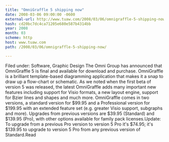 ```yaml
---
title: "OmniGraffle 5 shipping now"
date: 2008-03-06 09:00:00 -0600
external-url: http://www.tuaw.com/2008/03/06/omnigraffle-5-shipping-now/
hash: cd20bc7dc4ca71205e680e587b4314bb
year: 2008
month: 03
scheme: http
host: www.tuaw.com
path: /2008/03/06/omnigraffle-5-shipping-now/

---
```


Filed under: Software, Graphic Design
The Omni Group has announced that OmniGraffle 5 is final and available for download and purchase. OmniGraffle is a brilliant template-based diagramming application that makes it a snap to draw up a flow-chart or schematic. As we noted when the first beta of version 5 was released, the latest OmniGraffle adds many important new features including support for Visio formats, a new layout engine, support for Bzier lines and shapes and much more. OmniGraffle comes in two versions, a standard version for $99.95 and a Professional version for $199.95 with an extended feature set (e.g. greater Visio support, subgraphs and more). Upgrades from previous versions are $39.95 (Standard) and $139.95 (Pro), with other options available for family pack licenses.Update: To upgrade from a previous Pro version to version 5 Pro it's $74.95; it's $139.95 to upgrade to version 5 Pro from any previous version of Standard.Read
